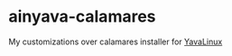 # ainyava-calamares
My customizations over calamares installer for [YavaLinux](https://github.com/ainyava/yavalinux)
